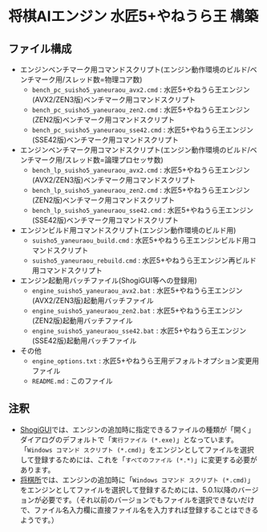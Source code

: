 # 将棋AIエンジン 水匠5+やねうら王 構築

## ファイル構成

- エンジンベンチマーク用コマンドスクリプト(エンジン動作環境のビルド/ベンチマーク用/スレッド数=物理コア数)
  - `bench_pc_suisho5_yaneuraou_avx2.cmd` : 水匠5+やねうら王エンジン(AVX2/ZEN3版)ベンチマーク用コマンドスクリプト
  - `bench_pc_suisho5_yaneuraou_zen2.cmd` : 水匠5+やねうら王エンジン(ZEN2版)ベンチマーク用コマンドスクリプト
  - `bench_pc_suisho5_yaneuraou_sse42.cmd` : 水匠5+やねうら王エンジン(SSE42版)ベンチマーク用コマンドスクリプト
- エンジンベンチマーク用コマンドスクリプト(エンジン動作環境のビルド/ベンチマーク用/スレッド数=論理プロセッサ数)
  - `bench_lp_suisho5_yaneuraou_avx2.cmd` : 水匠5+やねうら王エンジン(AVX2/ZEN3版)ベンチマーク用コマンドスクリプト
  - `bench_lp_suisho5_yaneuraou_zen2.cmd` : 水匠5+やねうら王エンジン(ZEN2版)ベンチマーク用コマンドスクリプト
  - `bench_lp_suisho5_yaneuraou_sse42.cmd` : 水匠5+やねうら王エンジン(SSE42版)ベンチマーク用コマンドスクリプト
- エンジンビルド用コマンドスクリプト(エンジン動作環境のビルド用)
  - `suisho5_yaneuraou_build.cmd` : 水匠5+やねうら王エンジンビルド用コマンドスクリプト
  - `suisho5_yaneuraou_rebuild.cmd` : 水匠5+やねうら王エンジン再ビルド用コマンドスクリプト
- エンジン起動用バッチファイル(ShogiGUI等への登録用)
  - `engine_suisho5_yaneuraou_avx2.bat` : 水匠5+やねうら王エンジン(AVX2/ZEN3版)起動用バッチファイル
  - `engine_suisho5_yaneuraou_zen2.bat` : 水匠5+やねうら王エンジン(ZEN2版)起動用バッチファイル
  - `engine_suisho5_yaneuraou_sse42.bat` : 水匠5+やねうら王エンジン(SSE42版)起動用バッチファイル
- その他
  - `engine_options.txt` : 水匠5+やねうら王用デフォルトオプション変更用ファイル
  - `README.md` : このファイル

## 注釈

- [ShogiGUI](http://shogigui.siganus.com/)では、エンジンの追加時に指定できるファイルの種類が「開く」ダイアログのデフォルトで「`実行ファイル (*.exe)`」となっています。「`Windows コマンド スクリプト (*.cmd)`」をエンジンとしてファイルを選択して登録するためには、これを「`すべてのファイル (*.*)`」に変更する必要があります。
- [将棋所](http://shogidokoro.starfree.jp/)では、エンジンの追加時に「`Windows コマンド スクリプト (*.cmd)`」をエンジンとしてファイルを選択して登録するためには、5.0.1以降のバージョンが必要です。（それ以前のバージョンでもファイルを選択できないだけで、ファイル名入力欄に直接ファイル名を入力すれば登録することはできるようです。）
